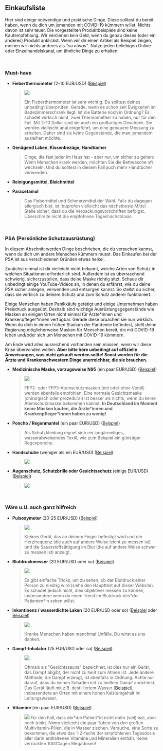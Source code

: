 ## Einkaufsliste

Hier sind einige notwendige und praktische Dinge. Diese solltest du bereit haben, wenn du dich um jemanden mit COVID-19 kümmern willst. Nichts davon ist sehr teuer. Die vorgestellten Produktbeispiele sind keine Kaufempfehlung. Wir verdienen kein Geld, wenn du genau dieses (oder ein anderes) Produkt anklickst. Wenn wir dir einen Artikel als Beispiel zeigen, meinen wir nichts anderes als *"so etwas"*. Nutze jeden beliebigen Online- oder Einzelhandelskanal, um ähnliche Dinge zu erhalten. 

&nbsp;

### Must-have

* **Fieberthermometer** (2-10 EUR/USD) ([Beispiel](https://www.amazon.de/gp/product/B001NYHXYS))

   > ![](/assets/images/thermometer.png)
   >
   > Ein Fieberthermometer ist sehr wichtig. Du solltest deines unbedingt überprüfen. Gerade, wenn es schon seit Ewigkeiten im Badezimmerschrank liegt. Ist die Batterie noch in Ordnung? Es schadet wirklich nicht, zwei Thermomether zu haben, nur für den Fall. Mit 2-10 Dollar sind sie auch ein großartiges Geschenk. Sie werden vielleicht anal eingeführt, um eine genauere Messung zu erhalten. Daher sind sie keine Gegenstände, die man jemandem ausleihen möchte.

* **Genügend Laken, Kissenbezüge, Handtücher**
   
   > Dinge, die fast jeder im Haus hat - aber nur, um sicher zu gehen: Wenn Menschen krank werden, möchten Sie die Bettwäsche oft wechseln. Und du solltest in diesem Fall auch mehr Handtücher verwenden.
   
* **Reinigungsmittel, Bleichmittel**

* **Paracetamol**

  > Das Fiebermittel und Schmerzmittel der Wahl. Falls du dagegen allergisch bist, ist Ibuprofen vielleicht das nächstbeste Mittel. Stelle sicher, dass du die Verpackungsvorschriften befolgst. Überschreite nicht die empfohlene Tageshöchstdosis.

&nbsp;

### PSA (Persönliche Schutzausrüstung)

In diesem Abschnitt werden Dinge beschrieben, die du versuchen kannst, wenn du dich um andere Menschen kümmern musst. Das Einkaufen bei der PSA ist aus verschiedenen Gründen etwas heikel.

Zunächst einmal ist dir vielleicht nicht bekannt, welche Arten von Schutz in welchen Situationen erforderlich sind. Außerdem ist es überraschend schwierig, sicherzustellen, dass deine Maske richtig sitzt. Schaue dir unbedingt einige YouTube-Videos an, in denen du erfährst, wie du deine PSA sicher anlegen, verwenden und entsorgen kannst. So stellst du sicher, dass sie wirklich zu deinem Schutz und zum Schutz anderer funktioniert. 

Einige Menschen haben Panikkäufe getätigt und einige Unternehmen haben Preisdruck ausgeübt. Deshalb sind wichtige Ausrüstungsgegenstände wie Masken an einigen Orten nicht einmal für Ärzte\*innen und Krankenpfleger\*innen verfügbar. Gerade diese bruachen sie nun wirklich. Wenn du dich in einem frühen Stadium der Pandemie befindest, stellt deine Regierung möglicherweise Masken für Menschen bereit, die mit COVID-19 leben und/oder sich um Menschen mit COVID-19 kümmern. 

Am Ende wird alles ausreichend vorhanden sein müssen, wenn wir diese Krise überwinden wollen. **Aber bitte höre unbedingt auf offizielle Anweisungen, was nicht gekauft werden sollte! Sonst werden für die Ärzte und Krankenschwestern Dinge unerreichbar, die sie brauchen.** 


* **Medizinische Maske, vorzugsweise N95** (ein paar EUR/USD) ([Beispiel](https://www.amazon.de/dp/B085H6Y6HN))
   > ![](/assets/images/mask.png)
   >
   > FFP2- oder FFP3-Atemschutzmasken (mit oder ohne Ventil) werden ebenfalls empfohlen. Eine normale Gesichtsmaske (chirurgisch oder prozedural) ist besser als nichts, wenn du keine Atemschutzmaske bekommen kannst.
   > **In Deutschland im Moment keine Masken kaufen, die Ärzte\*innen und Krankenpfleger\*innen haben zu wenig!**

* **Poncho / Regenmantel** (ein paar EUR/USD) ([Beispiel](https://www.amazon.de/dp/B07DFDFFRX))

   > Als Schutzkleidung eignet sich ein langärmeliges, wasserabweisendes Textil, wie zum Beispiel ein günstiger Regenponcho.

* **Handschuhe** (weniger als ein EUR/USD) ([Beispiel](https://www.amazon.de/dp/B01LWJ80C7))
   > ![](/assets/images/gloves.png)

* **Augenschutz, Schutzbrille oder Gesichtsschutz** (einige EUR/USD) ([Beispiel](https://www.amazon.de/dp/B002THV25Y))
   > ![](/assets/images/glasses.png)
   >

&nbsp;

### Wäre u.U. auch ganz hilfreich

* **Pulsoxymeter** (20-25 EUR/USD) ([Beispiel](https://www.amazon.de/gp/product/B07P3ZS6L3))
   > ![](/assets/images/pulse-oxi.png)
   >
   > Kleines Gerät, das an deinem Finger befestigt wird und die Herzfrequenz (die auch auf andere Weise leicht zu messen ist) und die Sauerstoffsättigung im Blut (die auf andere Weise schwer zu messen ist) anzeigt.
   

* **Blutdruckmesser** (20 EUR/USD oder so) ([Beispiel](https://www.amazon.de/gp/product/B07KY867ZH))
   > ![](/assets/images/blood-pressure.png)
   >
   > Es gibt einfache Tricks, um zu sehen, ob der Blutdruck einer Person zu niedrig wird (siehe den Haupttext auf dieser Website). Es schadet jedoch nicht, dies objektiver messen zu können, insbesondere wenn du einen Trend im Blutdruck des\*der Patienten\*in sehen willst.

* **Inkontinenz / wasserdichte Laken** (20 EUR/USD oder so) ([Beispiel](https://www.amazon.de/Comfortcare-Inkontinenz-Bettw%C3%A4sche-waschbar-Blau/dp/B07W7CCQVG) oder [Beispiel](https://www.amazon.de/Co-operative-Independent-Living-Bettdeckenbezug-wasserabweisend/dp/B00BJMA8X2))
   > ![](/assets/images/sheet.png)
   >
   > Kranke Menschen haben manchmal Unfälle. Du wirst es uns danken.

* **Dampf-Inhalator** (25 EUR/USD oder so) ([Beispiel](https://www.amazon.de/gp/product/B07SNQH6CZ))
   > ![](/assets/images/steam.png)
   >
   > Oftmals als "Gesichtssauna" bezeichnet, ist dies nur ein Gerät, das Dampf abgibt, der nicht zu heiß zum Atmen ist. Jede andere Methode, die Dampf erzeugt, ist ebenfalls in Ordnung. Achte nur darauf, dass du keinen Schaden mit zu heißem Dampf anrichtest. Das Gerät läuft mit z.B. destilliertem Wasser ([Beispiel](https://www.amazon.de/gp/product/B07J5Y95MQ)), insbesondere an Orten mit einem hohen Kalziumgehalt im Leitungswasser. 

* **Vitamine** (ein paar EUR/USD) ([Beispiel](https://www.amazon.de/dp/B07S63PCZK))
   > ![](/Bilder/multi-vitamin.png)
   > Für den Fall, dass der\*die Patient\*in nicht mehr (viel) isst, aber noch trinkt. Nimm vielleicht ein paar Tuben von den großen Multivitamin-Pillen, die in Wasser zischen. Versuche, eine Sorte zu bekommen, die etwa das 1-2-fache der empfohlenen Tagesdosis aller darin enthaltenen Vitamine und Mineralien enthält. Keine verrückten 1000%igen Megadosen!
